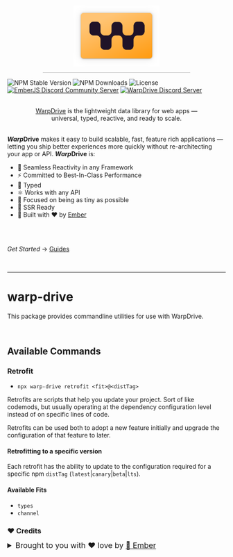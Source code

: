 <p align="center">
  <img
    class="project-logo"
    src="./logos/logo-yellow-slab.svg"
    alt="WarpDrive"
    width="180px"
    title="WarpDrive"
    />
</p>

![NPM Stable Version](https://img.shields.io/npm/v/ember-data/latest?label=version&style=flat&color=fdb155)
![NPM Downloads](https://img.shields.io/npm/dm/ember-data.svg?style=flat&color=fdb155)
![License](https://img.shields.io/github/license/warp-drive-data/warp-drive.svg?style=flat&color=fdb155)
[![EmberJS Discord Community Server](https://img.shields.io/badge/EmberJS-grey?logo=discord&logoColor=fdb155)](https://discord.gg/zT3asNS
)
[![WarpDrive Discord Server](https://img.shields.io/badge/WarpDrive-grey?logo=discord&logoColor=fdb155)](https://discord.gg/PHBbnWJx5S
)

<p align="center">
  <br>
  <a href="https://warp-drive.io">WarpDrive</a> is the lightweight data library for web apps &mdash;
  <br>
  universal, typed, reactive, and ready to scale.
  <br/><br/>
</p>

***Warp*Drive** makes it easy to build scalable, fast, feature
rich applications &mdash; letting you ship better experiences more quickly without re-architecting your app or API. ***Warp*Drive** is:

- 🌌 Seamless Reactivity in any Framework
- ⚡️ Committed to Best-In-Class Performance
- 💚 Typed
- ⚛️ Works with any API
- 🌲 Focused on being as tiny as possible
- 🚀 SSR Ready
- 🐹 Built with ♥️ by [Ember](https://emberjs.com)

<br>
<br>

*Get Started* → [Guides](https://warp-drive.io/guides/)

<br>

---

# warp-drive

This package provides commandline utilities for use with WarpDrive.

<br>

## Available Commands

### Retrofit

- `npx warp-drive retrofit <fit>@<distTag>`

Retrofits are scripts that help you update your project. Sort of like codemods, but usually operating at the dependency configuration level instead of on specific lines of code.

Retrofits can be used both to adopt a new feature initially and upgrade the configuration of that feature to later.

#### Retrofitting to a specific version

Each retrofit has the ability to update to the configuration required for a specific npm `distTag`
(`latest`|`canary`|`beta`|`lts`).

#### Available Fits

- `types`
- `channel`



### ♥️ Credits

 <details>
   <summary>Brought to you with ♥️ love by <a href="https://emberjs.com" title="EmberJS">🐹 Ember</a></summary>

  <style type="text/css">
    img.project-logo {
       padding: 0 5em 1em 5em;
       width: 200px;
       border-bottom: 1px solid #bbb;
       margin: 0 auto;
       display: block;
     }
    details > summary {
      font-size: 1.1rem;
      line-height: 1rem;
      margin-bottom: 1rem;
    }
    details {
      font-size: 1rem;
    }
    details > summary strong {
      display: inline-block;
      padding: .2rem 0;
      color: #000;
      border-bottom: 3px solid #0969da;
    }

    details > details {
      margin-left: 2rem;
    }
    details > details > summary {
      font-size: 1rem;
      line-height: 1rem;
      margin-bottom: 1rem;
    }
    details > details > summary strong {
      display: inline-block;
      padding: .2rem 0;
      color: #555;
      border-bottom: 2px solid #555;
    }
    details > details {
      font-size: .85rem;
    }

    @media (prefers-color-scheme: dark) {
      details > summary strong {
        color: #fff;
      }
    }
    @media (prefers-color-scheme: dark) {
      details > details > summary strong {
        color: #afaba0;
      border-bottom: 2px solid #afaba0;
      }
    }
  </style>
</details>
